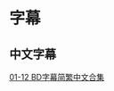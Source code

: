 # 字幕

## 中文字幕

[01-12 BD字幕简繁中文合集](https://github.com/Nekomoekissaten-SUB/Nekomoekissaten-Storage/releases/download/subtitle_pkg/Skirt_w_BD_zho.7z)
